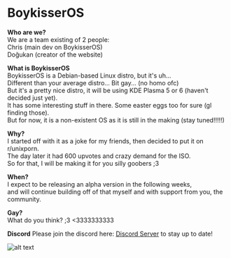 # BoykisserOS

**Who are we?**  
We are a team existing of 2 people:  
Chris (main dev on BoykisserOS)  
Doğukan (creator of the website)

**What is BoykisserOS**  
BoykisserOS is a Debian-based Linux distro, but it's uh...  
Different than your average distro... Bit gay... (no homo ofc)  
But it's a pretty nice distro, it will be using KDE Plasma 5 or 6 (haven't decided just yet).  
It has some interesting stuff in there. Some easter eggs too for sure (gl finding those).  
But for now, it is a non-existent OS as it is still in the making (stay tuned!!!!!)

**Why?**  
I started off with it as a joke for my friends, then decided to put it on r/unixporn.  
The day later it had 600 upvotes and crazy demand for the ISO.  
So for that, I will be making it for you silly goobers ;3

**When?**  
I expect to be releasing an alpha version in the following weeks,  
and will continue building off of that myself and with support from you, the community. 

**Gay?**  
What do you think? ;3 <3333333333

**Discord**
Please join the discord here: [Discord Server](https://discord.gg/gV9up875) to stay up to date!


![alt text](https://i.pinimg.com/originals/e1/29/98/e12998b73503f38979b2c267b489fc9b.gif)
